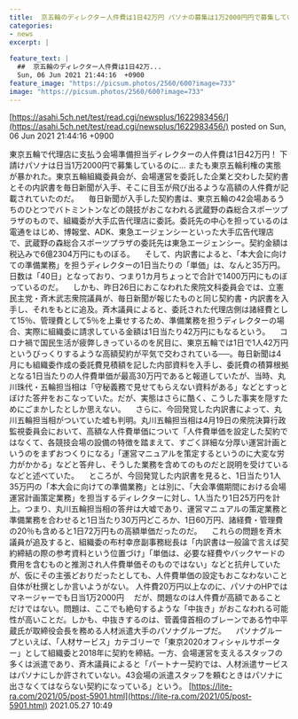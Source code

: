 ```yaml
---
title:  京五輪のディレクター人件費は1日42万円 パソナの募集は1万2000円円で募集しているのに…  
categories:
- news
excerpt: |
  
feature_text: |
  ##  京五輪のディレクター人件費は1日42万...
  Sun, 06 Jun 2021 21:44:16  +0900
feature_image: "https://picsum.photos/2560/600?image=733"
image: "https://picsum.photos/2560/600?image=733"
---
```


[https://asahi.5ch.net/test/read.cgi/newsplus/1622983456/](https://asahi.5ch.net/test/read.cgi/newsplus/1622983456/)
posted on Sun, 06 Jun 2021 21:44:16  +0900

<!--more-->

東京五輪で代理店に支払う会場準備担当ディレクターの人件費は1日42万円！ 下請けパソナは日当1万2000円で募集しているのに… またも東京五輪利権の実態が暴かれた。東京五輪組織委員会が、会場運営を委託した企業と交わした契約書とその内訳書を毎日新聞が入手、そこに目玉が飛び出るような高額の人件費が記載されていたのだ。 　毎日新聞が入手した契約書は、東京五輪の42会場あるうちのひとつでバトミントンなどの競技がおこなわれる武蔵野の森総合スポーツプラザのもので、組織委が大手広告代理店に委託。委託先の中心を担っているのは電通をはじめ、博報堂、ADK、東急エージェンシーといった大手広告代理店で、武蔵野の森総合スポーツプラザの委託先は東急エージェンシー。契約金額は税込みで6億2304万円にものぼる。 　そして、内訳書によると、「本大会に向けての準備業務」を担うディレクターの1日当たりの「単価」は、なんと35万円。日数は「40日」となっており、つまり1カ月ちょっとで合計で1400万円にものぼっているのだ。 　しかも、昨日26日におこなわれた衆院文科委員会では、立憲民主党・斉木武志衆院議員が、毎日新聞が報じたものと同じ契約書・内訳書を入手し、それをもとに追及。斉木議員によると、委託された代理店側は諸経費として15％、管理費として5％を上乗せするため、準備業務を担うディレクターの場合、実際に組織委に請求している金額は1日当たり42万円にもなるという。 　コロナ禍で国民生活が疲弊しきっているのを尻目に、東京五輪では1日で1人42万円というびっくりするような高額契約が平気で交わされている──。毎日新聞は4月にも組織委作成の委託費見積額を記した内部資料を入手し、委託費の積算根拠となる1日当たりの人件費単価が最高30万円であると報道していたが、当時、丸川珠代・五輪担当相は「守秘義務で見せてもらえない資料がある」などとすっとぼけた答弁をおこなっていた。だが、実態はさらに酷く、こうした事実を隠すためにごまかしたとしか思えない。 　さらに、今回発覚した内訳書によって、丸川五輪担当相がついていた嘘も判明。丸川五輪担当相は4月19日の衆院決算行政監視委員会において、高額な人件費単価について「人件費単価を設定した契約ではなくて、各競技会場の設備の特徴を踏まえて、すごく詳細な分厚い運営計画というのをまずおつくりになる」「運営マニュアルを策定するというのに大変な労力がかかる」などと答弁し、そうした業務を含めてのものだと説明を受けているなどと述べていた。 　ところが、今回発覚した内訳書を見ると、1日当たり1人35万円の「本大会に向けての準備業務」とは別に、「大会準備期間における会場運営計画策定業務」を担当するディレクターに対し、1人当たり1日25万円を計上。つまり、丸川五輪担当相の答弁は大嘘であり、運営マニュアルの策定業務と準備業務を合わせると1日当たり30万円どころか、1日60万円、諸経費・管理費の20％も含めると1日72万円もの高額単価だったのだ。 　これらの問題を斉木議員が追及すると、組織委の布村幸彦副事務総長は「内訳書は一般論で言えば契約締結の際の参考資料という位置づけ」「単価は、必要な経費やバックヤードの費用を含むものと推測され人件費単価そのものではない」などと抗弁していたが、仮にその主張どおりだったとしても、人件費単価の設定もおこなわないこと自体が杜撰としか言いようがない。 人件費20万円以上なのに、パソナのHPではマネージャーでも日当1万2000円 　だが、問題なのは人件費が高額であることだけではない。問題は、ここでも絶句するような「中抜き」がおこなわれる可能性が高いことだ。しかも、中抜きするのは、菅義偉首相のブレーンである竹中平蔵氏が取締役会長を務める人材派遣大手のパソナグループだ。 　パソナグループといえば、「人材サービス」カテゴリーで「東京2020オフィシャルサポーター」として組織委と2018年に契約を締結。一方、会場運営を支えるスタッフの多くは派遣であり、斉木議員によると「パートナー契約では、人材派遣サービスはパソナにしか許されていない。43会場の派遣スタッフを頼むときはパソナに出さなくてはならない契約になっている」という。 [https://lite-ra.com/2021/05/post-5901.html](https://lite-ra.com/2021/05/post-5901.html) 2021.05.27 10:49

